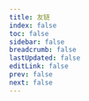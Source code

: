 ```yaml
---
title: 友链
index: false
toc: false
sidebar: false
breadcrumb: false
lastUpdated: false
editLink: false
prev: false
next: false
---
```

<SiteInfo
  name="Mr.Hope's Blog"
  desc="Where there is light, there is hope"
  url="https://mister-hope.com"
  logo="https://mister-hope.com/logo.svg"
  repo="https://github.com/Mister-Hope/Mister-Hope.github.io"
  preview="https://theme-hope.vuejs.press/assets/image/mrhope.jpg"
/>
<SiteInfo
  name="花诽语's Blog"
  desc="你知道吗，樱花飘落的速度是秒速五厘米"
  url="https://shiori.fun"
  logo="https://shiori.fun/logo.png"
  repo="https://github.com/shiori2024/shiori-blog"
  preview="https://shiori.fun/assets/image/shiori.png"
/>
